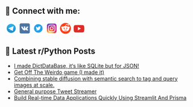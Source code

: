 ## 🔎 Connect with me:
[<img src="https://github.com/bullbesh/bullbesh/blob/main/images/Telegram.png" width="32" height="32" />](https://t.me/bullbesh)
[<img src="https://github.com/bullbesh/bullbesh/blob/main/images/VK.png" width="32" height="32" />](https://vk.com/bullbesh)
[<img src="https://github.com/bullbesh/bullbesh/blob/main/images/Twitter.png" width="32" height="32" />](https://twitter.com/bullbesh1)
[<img src="https://github.com/bullbesh/bullbesh/blob/main/images/Instagram.png" width="32" height="32" />](https://www.instagram.com/bullbesh)
[<img src="https://github.com/bullbesh/bullbesh/blob/main/images/Reddit.png" width="32" height="32" />](https://www.reddit.com/user/bullbesh)
[<img src="https://github.com/bullbesh/bullbesh/blob/main/images/YouTube.png" width="32" height="32" />](https://www.youtube.com/channel/UCtfjRs6uzgq5mfm8S06WTcg)

## 📕 Latest r/Python Posts
<!-- BLOG-POST-LIST:START -->
- [I made DictDataBase, it‘s like SQLite but for JSON!](https://www.reddit.com/r/Python/comments/yemdn4/i_made_dictdatabase_its_like_sqlite_but_for_json/)
- [Get Off The Weirdo game &lpar;I made it&rpar;](https://www.reddit.com/r/Python/comments/yelvy3/get_off_the_weirdo_game_i_made_it/)
- [Combining stable diffusion with semantic search to tag and query images at scale.](https://www.reddit.com/r/Python/comments/yel1nv/combining_stable_diffusion_with_semantic_search/)
- [General purpose Tweet Streamer](https://www.reddit.com/r/Python/comments/yek8pz/general_purpose_tweet_streamer/)
- [Build Real-time Data Applications Quickly Using Streamlit And Prisma](https://www.reddit.com/r/Python/comments/yek0zr/build_realtime_data_applications_quickly_using/)
<!-- BLOG-POST-LIST:END -->
